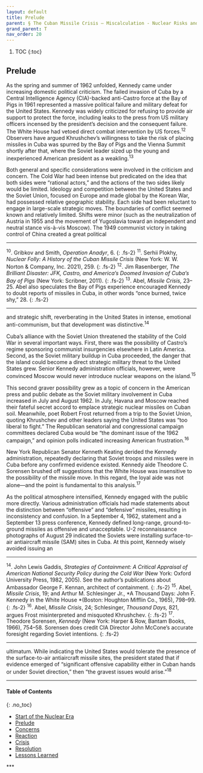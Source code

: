 ```yaml
---
layout: default
title: Prelude
parent: § The Cuban Missile Crisis – Miscalculation - Nuclear Risks and the Human Dimension  
grand_parent: T 
nav_order: 20 
---
```

<style>
.dont-break-out {
  /* These are technically the same, but use both */
  overflow-wrap: break-word;
  word-wrap: break-word;

     -ms-word-break: break-all;
  /* This is the dangerous one in WebKit, as it breaks things wherever */
  word-break: break-all;
  /* Instead use this non-standard one: */
  word-break: break-word;
}

.youtube-container {
    position: relative;
    width: 100%;
    height: 0;
    padding-bottom: 56.25%;
}
.youtube-video {
    position: absolute;
    top: 0;
    left: 0;
    width: 100%;
    height: 100%;
}

</style>

<div class="dont-break-out" markdown="1">

1. TOC
{:toc}

## Prelude
As the spring and summer of 1962 unfolded, Kennedy came under increasing domestic political criticism. The failed invasion of Cuba by a Central Intelligence Agency (CIA)-backed anti-Castro force at the Bay of Pigs in 1961 represented a massive political failure and military defeat for the United States. Kennedy was widely criticized for refusing to provide air support to protect the force, including leaks to the press from US military officers incensed by the president’s decision and the consequent failure. The White House had vetoed direct combat intervention by US forces.<sup>12</sup> Observers have argued Khrushchev’s willingness to take the risk of placing missiles in Cuba was spurred by the Bay of Pigs and the Vienna Summit shortly after that, where the Soviet leader sized up the young and inexperienced American president as a weakling.<sup>13</sup>

Both general and specific considerations were involved in the criticism and concern. The Cold War had been intense but predicated on the idea that both sides were “rational actors,” and the actions of the two sides likely would be limited. Ideology and competition between the United States and the Soviet Union, focused on Europe and made global by the Korean War, had possessed relative geographic stability. Each side had been reluctant to engage in large-scale strategic moves. The boundaries of conflict seemed known and relatively limited. Shifts were minor (such as the neutralization of Austria in 1955 and the movement of Yugoslavia toward an independent and neutral stance vis-à-vis Moscow). The 1949 communist victory in taking control of China created a great political

***
<sup>10</sup>. Gribkov and Smith, *Operation Anadyr*, 6. 
{: .fs-2}
<sup>11</sup>. Serhii Plokhy, *Nuclear Folly: A History of the Cuban Missile Crisis* (New York: W. W. Norton & Company, Inc. 2021), 259. 
{: .fs-2}
<sup>12</sup>. Jim Rasenberger, *The Brilliant Disaster: JFK, Castro, and America’s Doomed Invasion of Cuba’s Bay of Pigs* (New York: Scribner, 2011). 
{: .fs-2}
<sup>13</sup>. Abel, *Missile Crisis,* 23–25. Abel also speculates the Bay of Pigs experience encouraged Kennedy to doubt reports of missiles in Cuba, in other words “once burned, twice shy,” 28.
{: .fs-2}
***

and strategic shift, reverberating in the United States in intense, emotional anti-communism, but that development was distinctive.<sup>14</sup>

Cuba’s alliance with the Soviet Union threatened the stability of the Cold War in several important ways. First, there was the possibility of Castro’s regime sponsoring communist insurgencies elsewhere in Latin America. Second, as the Soviet military buildup in Cuba proceeded, the danger that the island could become a direct strategic military threat to the United States grew. Senior Kennedy administration officials, however, were convinced Moscow would never introduce nuclear weapons on the island.<sup>15</sup>

This second graver possibility grew as a topic of concern in the American press and public debate as the Soviet military involvement in Cuba increased in July and August 1962. In July, Havana and Moscow reached their fateful secret accord to emplace strategic nuclear missiles on Cuban soil. Meanwhile, poet Robert Frost returned from a trip to the Soviet Union, quoting Khrushchev and other leaders saying the United States was “too liberal to fight.” The Republican senatorial and congressional campaign committees declared Cuba would be “the dominant issue of the 1962 campaign,” and opinion polls indicated increasing American frustration.<sup>16</sup>

New York Republican Senator Kenneth Keating derided the Kennedy administration, repeatedly declaring that Soviet troops and missiles were in Cuba before any confirmed evidence existed. Kennedy aide Theodore C. Sorensen brushed off suggestions that the White House was insensitive to the possibility of the missile move. In this regard, the loyal aide was not alone—and the point is fundamental to this analysis.<sup>17</sup>

As the political atmosphere intensified, Kennedy engaged with the public more directly. Various administration officials had made statements about the distinction between “offensive” and “defensive” missiles, resulting in inconsistency and confusion. In a September 4, 1962, statement and a September 13 press conference, Kennedy defined long-range, ground-to-ground missiles as offensive and unacceptable. U-2 reconnaissance photographs of August 29 indicated the Soviets were installing surface-to-air antiaircraft missile (SAM) sites in Cuba. At this point, Kennedy wisely avoided issuing an

***
<sup>14</sup>. John Lewis Gaddis, *Strategies of Containment: A Critical Appraisal of American National Security Policy during the Cold War* (New York: Oxford University Press, 1982, 2005). See the author’s publications about Ambassador George F. Kennan, architect of containment. 
{: .fs-2}
<sup>15</sup>. Abel, *Missile Crisis*, 19; and Arthur M. Schlesinger Jr., *A Thousand Days: John F. Kennedy in the White House *(Boston: Houghton Mifflin Co., 1965), 798–99. 
{: .fs-2}
<sup>16</sup>. Abel, *Missile Crisis*, 24; Schlesinger, *Thousand Days,* 821, argues Frost misinterpreted and misquoted Khrushchev. 
{: .fs-2}
<sup>17</sup>. Theodore Sorensen, *Kennedy* (New York: Harper & Row, Bantam Books, 1966), 754–58. Sorensen does credit CIA Director John McCone’s accurate foresight regarding Soviet intentions.
{: .fs-2}
***

ultimatum. While indicating the United States would tolerate the presence of the surface-to-air antiaircraft missile sites, the president stated that if evidence emerged of “significant offensive capability either in Cuban hands or under Soviet direction,” then “the gravest issues would arise.”<sup>18</sup>

***

#### Table of Contents
{: .no_toc}

<ul><li> <a href="/docs/T/The-Cuban-Missile-Crisis-Miscalculation-Nuclear-Risks-and-the-Human-Dimension-1/">
Start of the Nuclear Era</a></li><li> <a href="/docs/T/The-Cuban-Missile-Crisis-Miscalculation-Nuclear-Risks-and-the-Human-Dimension-2/">
Prelude</a></li><li> <a href="/docs/T/The-Cuban-Missile-Crisis-Miscalculation-Nuclear-Risks-and-the-Human-Dimension-3/">
Concerns</a></li><li> <a href="/docs/T/The-Cuban-Missile-Crisis-Miscalculation-Nuclear-Risks-and-the-Human-Dimension-4/">
Reaction</a></li><li> <a href="/docs/T/The-Cuban-Missile-Crisis-Miscalculation-Nuclear-Risks-and-the-Human-Dimension-5/">
Crisis</a></li><li> <a href="/docs/T/The-Cuban-Missile-Crisis-Miscalculation-Nuclear-Risks-and-the-Human-Dimension-6/">
Resolution</a></li><li> <a href="/docs/T/The-Cuban-Missile-Crisis-Miscalculation-Nuclear-Risks-and-the-Human-Dimension-7/">
Lessons Learned</a></li></ul>
***

</div>
